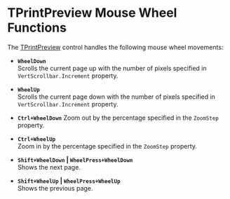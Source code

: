 TPrintPreview Mouse Wheel Functions
===================================

The [TPrintPreview](TPrintPreview.md) control handles the following mouse wheel movements:

- **`WheelDown`** \
  Scrolls the current page up with the number of pixels specified in `VertScrollbar.Increment` property.

- **`WheelUp`** \
  Scrolls the current page down with the number of pixels specified in `VertScrollbar.Increment` property.

- **`Ctrl+WheelDown`**
  Zoom out by the percentage specified in the `ZoomStep` property.

- **`Ctrl+WheelUp`** \
  Zoom in by the percentage specified in the `ZoomStep` property.

- **`Shift+WheelDown` | `WheelPress+WheelDown`** \
  Shows the next page.

- **`Shift+WheelUp` | `WheelPress+WheelUp`** \
  Shows the previous page.